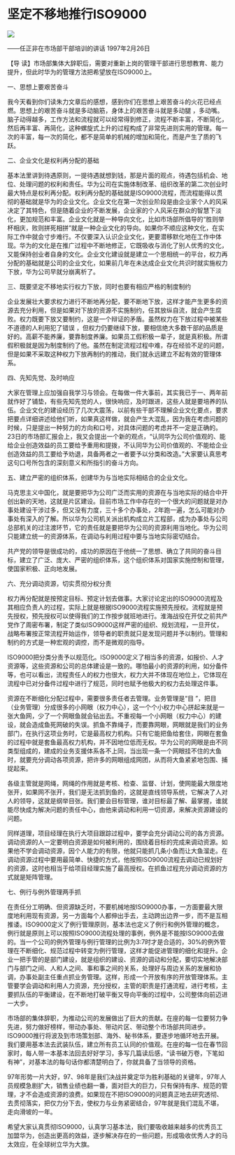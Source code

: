 # 坚定不移地推行ISO9000
<img class="pv" src="https://api.visitor.plantree.me/visitor-badge/pv?namespace=plantree.me&key=renzhengfei-speeches/坚定不移地推行ISO9000.md">


——任正非在市场部干部培训的讲话
1997年2月26日



【导  读】市场部集体大辞职后，需要对重新上岗的管理干部进行思想教育、能力提升，但此时华为的管理方法把希望放在ISO9000上。



一、思想上要艰苦奋斗

我今天看到你们读朱力文章后的感想，感到你们在思想上艰苦奋斗的火花已经点燃。思想上的艰苦奋斗就是多动脑筋，身体上的艰苦奋斗就是多动腿 ，多动嘴。脑子动得越多，工作方法和流程就可以经常得到修正，流程不断丰富，不断简化，然后再丰富、再简化，这种螺旋式上升的过程构成了非常先进则实用的管理。每一次的丰富，每一次的简化，都不是简单的机械的增加和简化，而是产生了质的飞跃。

二、企业文化是权利再分配的基础

基本法里讲到待遇原则，一提待遇就想到钱，那是片面的观点，待遇包括机会、地位、处理问题的权利和责任。华为公司在实施体制改革、组织改革的第二次创业时最大特点是权利再分配。权利再分配的基础就是ISO9000流程，而流程能得以贯彻的基础就是华为的企业文化。企业文化在第一次创业阶段是由企业家个人的风采决定了其特色，但是随着企业的不断发展，企业家的个人风采在群众的智慧下淡化，更加规范和丰富。企业文化就是一种导向文化，比如市场部所倡导的“胜则举杯相庆，败则拼死相拼”就是一种企业文化的导向。如果你不顺应这种文化，在实际工作中就会寸步难行。不仅要深入认识企业文化，更要潜移默化地在工作中体现。华为的文化是在推广过程中不断地修正，它既吸收与消化了别人优秀的文化，又能保持创业者自身的文化。企业文化建设就是建立一个思相统一的平台，权力再分配的基础就是公司的企业文化，如果前几年在未达成企业文化共识时就实施权力下放，华为公司早就分崩离析了。

三、既要坚定不移地实行权力下放，同时也要有相应严格的制度制约

企业发展壮大要求权力进行不断地再分配，要不断地下放，这样才能产生更多的资源去充分利用，但是如果对下放的资源不实施制约，任其放纵自流，就会产生腐败。权力既要下放又要制约，这是一个辩证的矛盾。虽然权力在下放过程中被某些不道德的人利用犯了错误 ，但权力仍要继续下放，要相信绝大多数干部的品质是好的。高薪不能养廉，要靠制度养廉。如果员工假积极一辈子，就是真积极。所谓假积极就是因为制度制约了他。虽然在制定流程过程中难，存在经验不足的问题，但是如果不采取这种权力下放再制约的推动，我们就永远建立不起有效的管理体系。

四、先知先觉、及时响应

大家在管理上应加强自我学习与领会。在每做一件大事前，其实我已于一、两年前就作好了铺垫，有些先知先觉的人，很快响应，及时跟进，这些人就是要培养的队伍。企业文化的建设经历了几次大震荡，以前有些干部不理解企业文化要点，要求把要点详细讲述给他们听，如果真这样做，就会产生大混乱，因为我在考虑问题的时候，只是提出一种努力的方向和口号，对具体问题的考虑并不一定是正确的。23日的市场部汇报会上，我又会提出一个新的观点，“认同华为公司价值观的、能给企业创造效益的员工要给予重用和提拨，不认同华为公司价值观的、不能给企业创造效益的员工要给予劝退，具备两者之一者要予以分类和改造。”大家要认真思考这句口号所包含的深刻意义和所指引的奋斗方向。

五、建立严密的组织体系，创建华为与当地实际相结合的企业文化。

马克思主义中国化，就是要把华为公司广泛而实用的资源在与当地实际的结合中开创出新的天地，这就是片区建设。目前市场工作中存在的一个很大的问题就是对办事处建设干涉过多，但又没有力度，三十多个办事处，2年跑一遍，怎么可能对办事处有深入的了解。所以华为公司机关派出机构成立片工程部，成为办事处与公司总部机关的过注渡环节，它的责任就是要把华为公司的资源利用当地化。华为公司只能建立统一的资源体系，在调动与利用过程中要与当地实际密切结合。

共产党的领导是很成功的，成功的原因在于他统一了思想、确立了共同的奋斗目标，建立了广泛、庞大、严密的组织体系，这个组织体系对国家实施控制和管理，使国家积极、正向地发展。

六、充分调动资源，切实贯彻分权分责

权力再分配就是按预定目标、预定计划去做事。大家讨论定出的ISO9000流程及其相应负责人的过程，实际上就是根据ISO9000流程实施预先授权。流程就是预先授权，预先授权可以使得我们的工作按步就班地进行。淮海战役在开仗之前共产党作了周密布署，制定了类似ISO9000这样严密的组织、规划流程，一旦开仗，战略布署按正常流程开始运作，领导者的职责就只是发现问题并予以制约。管理和制约的方式是一种宏观的调控，而不是微观的指导。

ISO9000把分类分责予以规范化。ISO9000定义了相当多的资源，如报价、人才资源等，这些资源和公司的总体建设是一致的。哪怕最小的资源的利用，如分备件等，也可以看出，流程责任人的权力也很大，权力大并不体现在地位上，它体现在流程中已对分备件过程中进行了规范，同时也赋予他极大的权力去处理这件事。

资源在不断细化分配过程中，需要很多责任者去管理。业务管理是“目 ”，把目（业务管理）分成很多的小网眼（权力中心），这一个个小权力中心拼起来就是一张大鱼网，少了一个网眼鱼就会钻出去。不重视每一个小网眼（权力中心）的建设，就会造成鱼死网破的失误。抓鱼不靠绳子，而要靠网眼，网眼就是我们的业务部门，在执行这项业务时，它是最高权力机构。只有它能把鱼给套住，网眼在套鱼的过程中就是套鱼最高权力机构，并不因地位低而无权。华为公司的网眼是由不同类型组成的，建成的业务支援体系各不上同，当出现一条一个网眼挂不住的大鱼时，就要充分调动各项资源，把许多的网眼组成网团，从而将大鱼紧紧地包围、捕捉起来。

各级主管就是网绳，网绳的作用就是考核、检查、监督、计划，使网能最大限度地张开，如果网不张开，我们是无法抓到鱼的，这就是直线领导系统，它解决了人对人的领导，这就是纲举目张。我们要会目标管理，谁对目标最了解、最掌握，谁就能尽快成为解决问题的责任中心，由他来调动和利用一切资源，来解决资源建设的问题。

同样道理，项目经理在执行大项目跟踪过程中，要学会充分调动公司的各方资源。调动资源的人一定要明白资源是如何被利用的，围绕着目标的完成来调动资源。如果他不学会调动资源，因个人能力的有限，他就只能抓几条小鱼而让大鱼溜走。在调动资源过程中要用最简单、快捷的方式，他按照ISO9000流程去调动已规划好的资源，这时也相当于给项目经理实施了最高授权。在抓鱼过程充分调动资源的方式就是矩阵管理。

七、例行与例外管理两手抓

在责任分工明确、但资源缺乏时，不要机械地按ISO9000办事，一方面要最大限度地利用现有资源，另一方面每个人都伸出手去，主动跨出边界一步，而不是互相推诿。ISO9000定义了例行管理原则，基本法也定义了例行和例外管理的概念，例行就是原则上可以按照ISO9000流程处理的事例，例外是不能按ISO9000去做的。当一个公司的例外管理与例行管理的比例为3:7时才是合适的，30%的例外管理在不断细化、规范过程中转变为例行管理，这样才能促进管理的细化和提升。企业一把手管的是部门建设，就是组织的建设、资源的调动和分配，要切实地解决部门与部门之间、人和人之间、事和事之间的关系，处理好与周边关系的发展和协调，办事处副主任重点抓业务管理。这样，形成一个开放有序的开放管理体系。主管要学会调动和利用人力资源，充分授权，主管的职责是打通流程，进行考核，主要抓队伍的平衡建设，在不断地打破平衡又导向平衡的过程中，公司整体向前迈进一大步。

市场部的集体辞职，为推动公司的发展做出了巨大的贡献。在座的每一位要努力争先进，努力做好榜样，带动办事处、带动片区、带动整个市场部共同进步。ISO9000推行将波及到市场策划部、海外、秘书体系，要逐步地循环地去开展。我们要用基本法去武装队伍，建立所有员工认同的价值观。在座的每一位在春节回家时，每人带一本基本法回去好好学习，多写几篇读后感，“读书破万卷，下笔如有神”，对基本法的每句话你都清楚明白了，你就具备了当领导的资格。

97年形势一片大好，97、98年是我们决战并奠定华为胜利基础的关键年，97年人员规模急剧扩大，销售业绩也翻一番，面对巨大的巨力，只有保持有序、规范的管理，才不会造成资源的浪费。如果现在不把ISO9000的问题真正地去研究透彻、去贯彻落实，把仅力分下去，使权力与业务紧密结合，97年就是我们混乱不堪，走向滑坡的一年。

希望大家认真贯彻ISO9000，认真学习基本法，我们要吸收越来越多的优秀员工加盟华为，创造出更高的效益，逐步解决存在的一些问题，形成吸收优秀人才的马太效应，在全球树立华为大旗。
